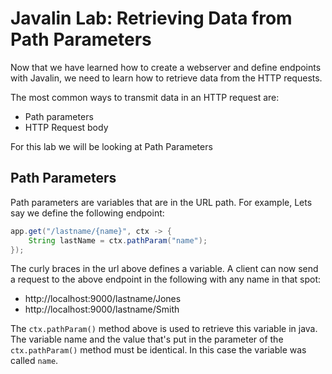 # Javalin Lab: Retrieving Data from Path Parameters

Now that we have learned how to create a webserver and define endpoints with Javalin, we need to learn how to 
retrieve data from the HTTP requests.

The most common ways to transmit data in an HTTP request are:
- Path parameters
- HTTP Request body

For this lab we will be looking at Path Parameters

## Path Parameters

Path parameters are variables that are in the URL path. For example, Lets say we define the following endpoint:

```java
app.get("/lastname/{name}", ctx -> {
    String lastName = ctx.pathParam("name");
});
```

The curly braces in the url above defines a variable. A client can now send a request to the above endpoint in the 
following with any name in that spot:

- http://localhost:9000/lastname/Jones
- http://localhost:9000/lastname/Smith


The `ctx.pathParam()` method above is used to retrieve this variable in java. The variable name and the value that's 
put in the parameter of the `ctx.pathParam()` method must be identical. In this case the variable was called `name`.